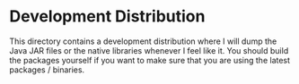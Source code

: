 # Development Distribution

This directory contains a development distribution where I will dump the Java JAR files or the native libraries whenever I feel like it. You should build the packages yourself if you want to make sure that you are using the latest packages / binaries.

